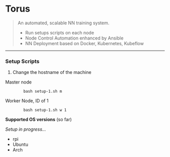 # Torus

> An automated, scalable NN training system.
> - Run setups scripts on each node
> - Node Control Automation enhanced by Ansible
> - NN Deployment based on Docker, Kubernetes, Kubeflow
----------------------------------------------------
### Setup Scripts

1. Change the hostname of the machine

Master node

            bash setup-1.sh m

Worker Node, ID of 1

            bash setup-1.sh w 1


**Supported OS versions** (so far)

*Setup in progress...*
- rpi
- Ubuntu
- Arch
